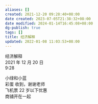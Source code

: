 ```yaml
---
aliases: []
created: 2021-12-20 09:28:40+08:00
date created: 2023-07-05T21:38:32+08:00
date modified: 2024-01-14T16:45:08+08:00
dg-publish: true
tags: []
title: 经济解释
updated: 2022-01-08 11:03:53+08:00
---
```


经济解释  
2021 年 12 月 20 日  
9:28

小绿和小蓝  
彩蛋 收到，谢谢老师  
飞机票 22 岁以下优惠  
商铺开在一起